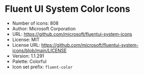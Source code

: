 # Fluent UI System Color Icons

- Number of icons: 808
- Author: Microsoft Corporation
- URL: https://github.com/microsoft/fluentui-system-icons
- License: MIT
- License URL: https://github.com/microsoft/fluentui-system-icons/blob/main/LICENSE
- Version: 1.1.291
- Palette: Colorful
- Icon set prefix: `fluent-color`
